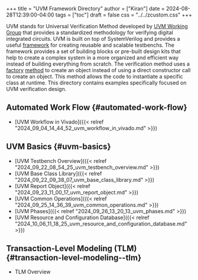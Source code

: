 +++
title = "UVM Framework Directory"
author = ["Kiran"]
date = 2024-08-28T12:39:00-04:00
tags = ["toc"]
draft = false
css = "../../zcustom.css"
+++

UVM stands for Universal Verification Method developed by [UVM Working Group](https://www.accellera.org/activities/working-groups/uvm) that provides a standardized methodology for verifying digital integrated circuits. UVM is built on top of SystemVerilog and provides a useful [framework](https://en.wikipedia.org/wiki/Framework) for creating reusable and scalable testbenchs. The framework provides a set of building blocks or pre-built design kits that help to create a complex system in a more organized and efficient way instead of building everything from scratch. The verification method uses a [factory](https://en.wikipedia.org/wiki/Factory_(object-oriented_programming)) [method](https://en.wikipedia.org/wiki/Factory_method_pattern) to create an object instead of using a direct constructor call to create an object. This method allows the code to instantiate a specific class at runtime. This directory contains examples specifically focused on UVM verification design.


## Automated Work Flow {#automated-work-flow}

-   [UVM Workflow in Vivado]({{< relref "2024_09_04_14_44_52_uvm_workflow_in_vivado.md" >}})


## UVM Basics {#uvm-basics}

-   [UVM Testbench Overview]({{< relref "2024_09_22_08_54_25_uvm_testbench_overview.md" >}})
-   [UVM Base Class Library]({{< relref "2024_09_22_09_38_07_uvm_base_class_library.md" >}})
-   [UVM Report Object]({{< relref "2024_09_23_11_00_17_uvm_report_object.md" >}})
-   [UVM Common Operations]({{< relref "2024_09_25_14_36_39_uvm_common_operations.md" >}})
-   [UVM Phases]({{< relref "2024_09_26_13_20_13_uvm_phases.md" >}})
-   [UVM Resource and Configuration Database]({{< relref "2024_10_06_11_18_25_uvm_resource_and_configuration_database.md" >}})


## Transaction-Level Modeling (TLM) {#transaction-level-modeling--tlm}

-   TLM Overview
